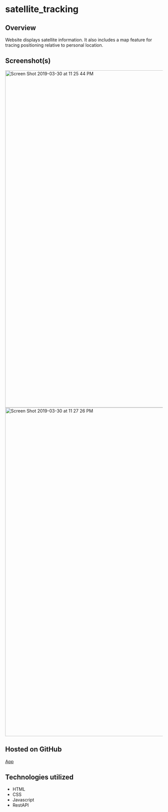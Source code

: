 # satellite_tracking

## Overview

Website displays satellite information. It also includes a map feature for tracing positioning relative to personal location.

## Screenshot(s)
<img width="1075" alt="Screen Shot 2019-03-30 at 11 25 44 PM" src="https://user-images.githubusercontent.com/42223683/55285575-95a45580-5343-11e9-910f-440ac77ee0f1.png">
<img width="1048" alt="Screen Shot 2019-03-30 at 11 27 26 PM" src="https://user-images.githubusercontent.com/42223683/55285577-96d58280-5343-11e9-8dc1-4a0b63aee62d.png">


## Hosted on GitHub

[App](https://gregmash.github.io/satellite_tracking/info.html)

## Technologies utilized
 - HTML
 - CSS
 - Javascript
 - RestAPI

